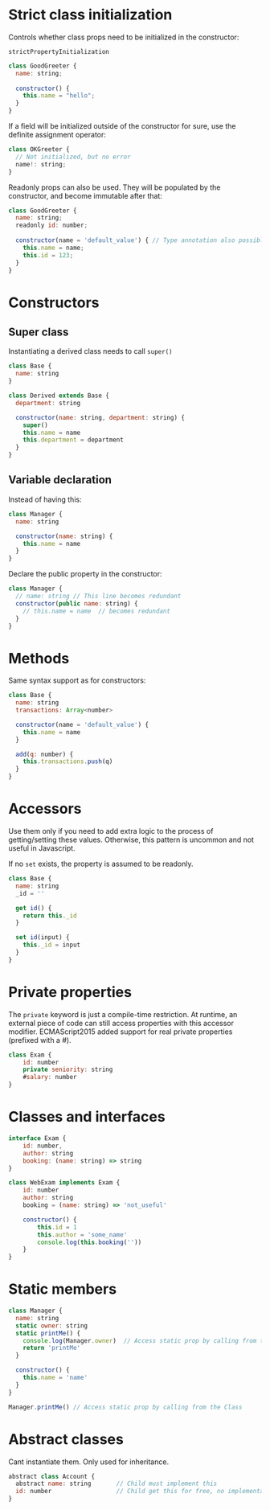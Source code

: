 # Strict class initialization

Controls whether class props need to be initialized in the constructor:

`strictPropertyInitialization`

```js
class GoodGreeter {
  name: string;
 
  constructor() {
    this.name = "hello";
  }
}
```

If a field will be initialized outside of the constructor for sure, use the definite assignment operator:

```js
class OKGreeter {
  // Not initialized, but no error
  name!: string;
}
```

Readonly props can also be used. They will be populated by the constructor, and become immutable after that:

```js
class GoodGreeter {
  name: string;
  readonly id: number;
 
  constructor(name = 'default_value') { // Type annotation also possible
    this.name = name;
    this.id = 123;
  }
}
```

# Constructors

## Super class

Instantiating a derived class needs to call `super()`

```js
class Base {
  name: string
}

class Derived extends Base {
  department: string

  constructor(name: string, department: string) {
    super()
    this.name = name
    this.department = department
  }
}
```

## Variable declaration

Instead of having this:

```js
class Manager {
  name: string

  constructor(name: string) {
    this.name = name
  }
}
```

Declare the public property in the constructor:

```js
class Manager {
  // name: string // This line becomes redundant
  constructor(public name: string) {
    // this.name = name  // becomes redundant
  }
}
```

# Methods

Same syntax support as for constructors:

```js
class Base {
  name: string
  transactions: Array<number>

  constructor(name = 'default_value') {
    this.name = name
  }

  add(q: number) {
    this.transactions.push(q)
  }
}
```

# Accessors

Use them only if you need to add extra logic to the process of getting/setting these values. Otherwise, this pattern is uncommon and not useful in Javascript.

If no `set` exists, the property is assumed to be readonly.

```js
class Base {
  name: string
  _id = ''

  get id() {
    return this._id
  }

  set id(input) {
    this._id = input
  }
}
```

# Private properties

The `private` keyword is just a compile-time restriction. At runtime, an external piece of code can still access properties with this accessor modifier.
ECMAScript2015 added support for real private properties (prefixed with a #).

```js
class Exam {
    id: number
    private seniority: string
    #salary: number
}
```

# Classes and interfaces

```js
interface Exam {
    id: number,
    author: string
    booking: (name: string) => string
}

class WebExam implements Exam {
    id: number
    author: string
    booking = (name: string) => 'not_useful'

    constructor() {
        this.id = 1
        this.author = 'some_name'
        console.log(this.booking(''))
    }
}
```

# Static members

```js
class Manager {
  name: string
  static owner: string
  static printMe() {
    console.log(Manager.owner)  // Access static prop by calling from the Class
    return 'printMe'
  }

  constructor() {
    this.name = 'name'
  }
}

Manager.printMe() // Access static prop by calling from the Class
```

# Abstract classes

Cant instantiate them. Only used for inheritance.

```js
abstract class Account {
  abstract name: string       // Child must implement this
  id: number                  // Child get this for free, no implementation needed
}
```